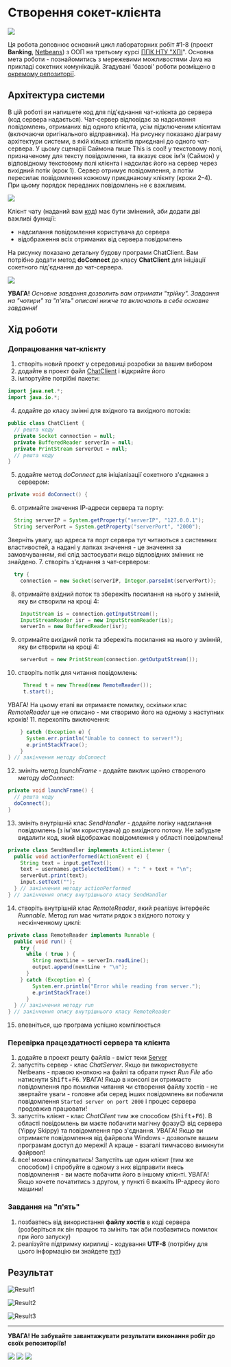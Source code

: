 # Створення сокет-клієнта
![](socket.png)

Ця робота доповнює основний цикл лабораторних робіт #1-8 (проект **Banking**, [Netbeans](https://netbeans.org/)) з ООП на третьому курсі [ППК НТУ "ХПІ](http://polytechnic.poltava.ua)". Основна мета роботи - познайомитись з мережевими можливостями Java на прикладі сокетних комунікацій. Згадувані 'базові' роботи розміщено в [окремому репозиторії](https://github.com/liketaurus/OOP-JAVA).

##  Архітектура системи
В цій роботі ви напишете код для під'єднання чат-клієнта до сервера (код сервера надається). Чат-сервер відповідає за надсилання повідомлень, отриманих від одного клієнта, усім підключеним клієнтам (включаючи оригінального відправника). На рисунку показано діаграму архітектури системи, в якій кілька клієнтів приєднані до одного чат-сервера. У цьому сценарії Саймона пише This is cool! у текстовому полі, призначеному для тексту повідомлення, та вказує своє ім'я (Саймон) у відповідному текстовому полі клієнта і надсилає  його на сервер через вихідний потік (крок 1). Сервер отримує повідомлення, а потім пересилає повідомлення кожному приєднаному клієнту (кроки 2–4). При цьому порядок переданих повідомлень не є важливим.

![](https://github.com/ppc-ntu-khpi/Sockets-Starter/blob/master/Client-Server.png)

Клієнт чату (наданий вам [код](https://github.com/ppc-ntu-khpi/Sockets-Starter/blob/master/classes/ChatClient.java)) має бути змінений, аби додати дві важливі функції: 
* надсилання повідомлення користувача до сервера
* відображення всіх отриманих від сервера повідомлень

На рисунку показано детальну будову програми ChatClient. Вам потрібно додати метод **doConnect** до класу **ChatClient** для ініціації сокетного під'єднання до чат-сервера.

![](https://github.com/ppc-ntu-khpi/Sockets-Starter/blob/master/ChatClient.png)

**УВАГА!** *Основне завдання дозволить вам отримати "трійку". Завдання на "чотири" та "п'ять" описані нижче та включають в себе основне завдання!*

## Хід роботи
### Допрацювання чат-клієнту
1. створіть новий проект у середовищі розробки за вашим вибором
2. додайте в проект файл [ChatClient](https://github.com/ppc-ntu-khpi/Sockets-Starter/blob/master/classes/ChatClient.java) і відкрийте його
3. імпортуйте потрібні пакети:
````java
import java.net.*;
import java.io.*;
````
4. додайте до класу змінні для вхідного та вихідного потоків:
````java 
public class ChatClient {
  // решта коду
  private Socket connection = null;
  private BufferedReader serverIn = null;
  private PrintStream serverOut = null;
  // решта коду
}
````
5. додайте метод *doConnect* для ініціалізації сокетного з'єднання з сервером:
````java
private void doConnect() {
````
6. отримайте значення ІР-адреси сервера та порту:
````java
  String serverIP = System.getProperty("serverIP", "127.0.0.1");
  String serverPort = System.getProperty("serverPort", "2000");
````
Зверніть увагу, що адреса та порт сервера тут читаються з системних властивостей, а надані у лапках значення - це значення за замовчуванням, які слід застосувати якщо відповідних змінних не знайдено. 
7. створіть з'єднання з чат-сервером:
````java
  try {
    connection = new Socket(serverIP, Integer.parseInt(serverPort));
````
8. отримайте вхідний поток та збережіть посилання на нього у змінній, яку ви створили на кроці 4:
````java
    InputStream is = connection.getInputStream();
    InputStreamReader isr = new InputStreamReader(is);
    serverIn = new BufferedReader(isr);
````
9. отримайте вихідний потік та збережіть посилання на нього у змінній, яку ви створили на кроці 4:
````java
    serverOut = new PrintStream(connection.getOutputStream());    
````
10. створіть потік для читання повідомлень:
````java
     Thread t = new Thread(new RemoteReader());
     t.start();
````
УВАГА! На цьому етапі ви отримаєте помилку, оскільки клас *RemoteReader* ще не описано - ми створимо його на одному з наступних кроків!
11. перехопіть виключення:
````java
    } catch (Exception e) {
      System.err.println("Unable to connect to server!");
      e.printStackTrace();
    }
} // закінчення методу doConnect
````
12. змініть метод *launchFrame* - додайте виклик щойно створеного методу *doConnect*:
````java
private void launchFrame() {
  // решта коду
  doConnect();
}
````
13. змініть внутрішній клас *SendHandler* - додайте логіку надсилання повідомлень (з ім'ям користувача) до вихідного потоку. Не забудьте видалити код, який відображає повідомлення у області повідомлень!
````java
private class SendHandler implements ActionListener {
  public void actionPerformed(ActionEvent e) {
    String text = input.getText();
    text = usernames.getSelectedItem() + ": " + text + "\n";
    serverOut.print(text);
    input.setText("");
  } // закінчення методу actionPerformed 
} // закінчення опису внутрішнього класу SendHandler
````
14. створіть внутрішній клас *RemoteReader*, який реалізує інтерфейс *Runnable*. Метод *run* має читати рядок з вхідного потоку у нескінченному циклі:
````java
private class RemoteReader implements Runnable {
  public void run() {
    try {
      while ( true ) {
        String nextLine = serverIn.readLine();
        output.append(nextLine + "\n");
      }
    } catch (Exception e) {
        System.err.println("Error while reading from server.");
        e.printStackTrace()
      }
  } // закінчення методу run 
} // закінчення опису внутрішнього класу RemoteReader 
````
15. впевніться, що програма успішно компілюється

### Перевірка працездатності сервера та клієнта
1. додайте в проект решту файлів - вміст теки [Server](https://github.com/ppc-ntu-khpi/Sockets-Starter/tree/master/classes/Server)
2. запустіть сервер - клас *ChatServer*. Якщо ви використовуєте Netbeans - правою кнопкою на файлі та обрати пункт *Run File* або натиснути <kbd>Shift</kbd>+<kbd>F6</kbd>. УВАГА! Якщо в консолі ви отримаєте повідомлення про помилки читання чи створення файлу хостів - не звертайте уваги - головне аби серед інших повідомлень ви побачили повідомлення ````Started server on port 2000```` і процес сервера продовжив працювати!
3. запустіть клієнт - клас *ChatClient* тим же способом (<kbd>Shift</kbd>+<kbd>F6</kbd>). В області повідомлень ви маєте побачити магічну фразу😉 від сервера (Yippy Skippy) та повідомлення про з'єднання. УВАГА! Якщо ви отримаєте повідомлення від файрвола Windows - дозвольте вашим програмам доступ до мережі! А краще - взагалі тимчасово вимкнути файрвол!
4. все! можна спілкуватись! Запустіть ще один клієнт (тим же способом) і спробуйте в одному з них відправити якесь повідомлення - ви маєте побачити його в іншому клієнті. УВАГА! Якщо хочете початитись з другом, у пункті 6 вкажіть IP-адресу його машини!


### Завдання на "п'ять"
1. позбавтесь від використання **файлу хостів** в коді сервера (розберіться як він працює та змініть так аби позбавитись помилок при його запуску)
2. реалізуйте підтримку кирилиці - кодування **UTF-8** (потрібну для цього інформацію ви знайдете [тут](http://tutorials.jenkov.com/java-io/inputstreamreader.html)) 

## Результат

![Result1](/img/result.PNG)

![Result2](/img/result1.PNG)

![Result3](/img/result2.PNG)

---
**УВАГА! Не забувайте завантажувати результати виконання робіт до своїх репозиторіїв!**

![](https://img.shields.io/badge/Made%20with-JAVA-red.svg)
![](https://img.shields.io/badge/Made%20with-%20Netbeans-brightgreen.svg)
![](https://img.shields.io/badge/Made%20at-PPC%20NTU%20%22KhPI%22-blue.svg) 
